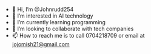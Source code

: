 - 👋 Hi, I’m @Johnrudd254
- 👀 I’m interested in AI technology
- 🌱 I’m currently learning programming
- 💞️ I’m looking to collaborate with tech companies
- 📫 How to reach me is to call 0704218709 or email at jojomish21@gmail.com

